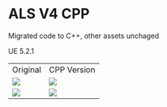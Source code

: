 # ALS V4 CPP

Migrated code to C++, other assets unchaged

UE 5.2.1

|   |   |
|---|---|
| Original  | CPP Version  |
|  <img src="https://media.githubusercontent.com/media/wantg/ALSV4-CPP/main/Readme/files-original-1.jpg"> |  <img src="https://media.githubusercontent.com/media/wantg/ALSV4-CPP/main/Readme/files-cpp-1.jpg"> |
|  <img src="https://media.githubusercontent.com/media/wantg/ALSV4-CPP/main/Readme/abp-original-1.jpg"> |  <img src="https://media.githubusercontent.com/media/wantg/ALSV4-CPP/main/Readme/abp-cpp-1.jpg"> |
